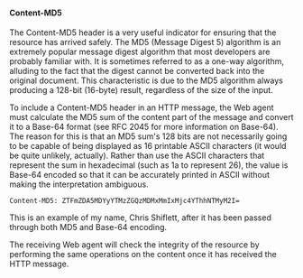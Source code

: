 #### Content-MD5

The Content-MD5 header is a very useful indicator for ensuring that the resource has arrived safely. The MD5 (Message Digest 5) algorithm is an extremely popular message digest algorithm that most developers are probably familiar with. It is sometimes referred to as a one-way algorithm, alluding to the fact that the digest cannot be converted back into the original document. This characteristic is due to the MD5 algorithm always producing a 128-bit (16-byte) result, regardless of the size of the input.

To include a Content-MD5 header in an HTTP message, the Web agent must calculate the MD5 sum of the content part of the message and convert it to a Base-64 format (see RFC 2045 for more information on Base-64). The reason for this is that an MD5 sum's 128 bits are not necessarily going to be capable of being displayed as 16 printable ASCII characters (it would be quite unlikely, actually). Rather than use the ASCII characters that represent the sum in hexadecimal (such as 1a to represent 26), the value is Base-64 encoded so that it can be accurately printed in ASCII without making the interpretation ambiguous.

`Content-MD5: ZTFmZDA5MDYyYTMzZGQzMDMxMmIxMjc4YThhNTMyM2I=`
 
This is an example of my name, Chris Shiflett, after it has been passed through both MD5 and Base-64 encoding.

The receiving Web agent will check the integrity of the resource by performing the same operations on the content once it has received the HTTP message.